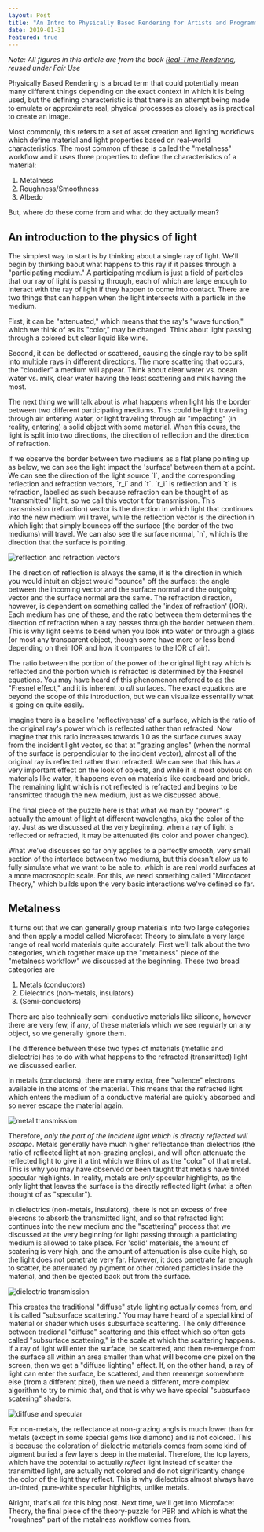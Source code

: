 ```yaml
---
layout: Post
title: "An Intro to Physically Based Rendering for Artists and Programmers - Part 1"
date: 2019-01-31
featured: true
---
```

*Note: All figures in this article are from the book [Real-Time Rendering](https://realtimerendering.com/), reused under Fair Use*

Physically Based Rendering is a broad term that could potentially mean many different things depending on the exact context in which it is being used, but the defining characteristic is that there is an attempt being made to emulate or approximate real, physical processes as closely as is practical to create an image.

Most commonly, this refers to a set of asset creation and lighting workflows which define material and light properties based on real-world characteristics. The most common of these is called the "metalness" workflow and it uses three properties to define the characteristics of a material:

1. Metalness
1. Roughness/Smoothness
1. Albedo

But, where do these come from and what do they actually mean?

## An introduction to the physics of light

The simplest way to start is by thinking about a single ray of light. We'll begin by thinking baout what happens to this ray if it passes through a "participating medium." A participating medium is just a field of particles that our ray of light is passing through, each of which are large enough to interact with the ray of light if they happen to come into contact. There are two things that can happen when the light intersects with a particle in the medium.

First, it can be "attenuated," which means that the ray's "wave function," which we think of as its "color," may be changed. Think about light passing through a colored but clear liquid like wine.

Second, it can be deflected or scattered, causing the single ray to be split into multiple rays in different directions. The more scattering that occurs, the "cloudier" a medium will appear. Think about clear water vs. ocean water vs. milk, clear water having the least scattering and milk having the most.

The next thing we will talk about is what happens when light his the border between two different participating mediums. This could be light traveling through air entering water, or light traveling through air "impacting" (in reality, entering) a solid object with some material. When this ocurs, the light is split into two directions, the direction of reflection and the direction of refraction.

If we observe the border between two mediums as a flat plane pointing up as below, we can see the light impact the 'surface' between them at a point. We can see the direction of the light source \`l\`, and the corresponding reflection and refraction vectors, \`r_i\` and \`t\`. \`r_i\` is reflection and \`t\` is refraction, labelled as such because refraction can be thought of as "transmitted" light, so we call this vector t for transmission. This transmission (refraction) vector is the direction in which light that continues *into* the new medium will travel, while the reflection vector is the direction in which light that simply bounces off the surface (the border of the two mediums) will travel. We can also see the surface normal, \`n\`, which is the direction that the surface is pointing.

![reflection and refraction vectors](/assets/img/graphics/refraf.png)

The direction of reflection is always the same, it is the direction in which you would intuit an object would "bounce" off the surface: the angle between the incoming vector and the surface normal and the outgoing vector and the surface normal are the same. The refraction direction, however, is dependent on something called the 'index of refraction' (IOR). Each medium has one of these, and the ratio between them determines the direction of refraction when a ray passes through the border between them. This is why light seems to bend when you look into water or through a glass (or most any transparent object, though some have more or less bend depending on their IOR and how it compares to the IOR of air).

The ratio between the portion of the power of the original light ray which is reflected and the portion which is refracted is determined by the Fresnel equations. You may have heard of this phenomenon referred to as the "Fresnel effect," and it is inherent to *all* surfaces. The exact equations are beyond the scope of this introduction, but we can visualize essentailly what is going on quite easily.

Imagine there is a baseline 'reflectiveness' of a surface, which is the ratio of the original ray's power which is reflected rather than refracted. Now imagine that this ratio increases towards 1.0 as the surface curves away from the incident light vector, so that at "grazing angles" (when the normal of the surface is perpendicular to the incident vector), almost all of the original ray is reflected rather than refracted. We can see that this has a very important effect on the look of objects, and while it is most obvious on materials like water, it happens even on materials like cardboard and brick. The remaining light which is not reflected is refracted and begins to be ransmitted through the new medium, just as we discussed above.

The final piece of the puzzle here is that what we man by "power" is actually the amount of light at different wavelengths, aka the color of the ray. Just as we discussed at the very beginning, when a ray of light is reflected or refracted, it may be attenuated (its color and power changed).

What we've discusses so far only applies to a perfectly smooth, very small section of the interface between two mediums, but this doesn't alow us to fully simulate what we want to be able to, which is are real world surfaces at a more macroscopic scale. For this, we need something called "Mircofacet Theory," which builds upon the very basic interactions we've defined so far.

## Metalness

It turns out that we can generally group materials into two large categories and then apply a model called Microfacet Theory to simulate a very large range of real world materials quite accurately. First we'll talk about the two categories, which together make up the "metalness" piece of the "metalness workflow" we discussed at the beginning. These two broad categories are

1. Metals (conductors)
1. Dielectrics (non-metals, insulators)
1. (Semi-conductors)

There are also technically semi-conductive materials like silicone, however there are very few, if any, of these materials which we see regularly on any object, so we generally ignore them.

The difference between these two types of materials (metallic and dielectric) has to do with what happens to the refracted (transmitted) light we discussed earlier.

In metals (conductors), there are many extra, free "valence" electrons available in the atoms of the material. This means that the refracted light which enters the medium of a conductive material are quickly absorbed and so never escape the material again.

![metal transmission](/assets/img/graphics/metal-trans.png)

Therefore, *only the part of the incident light which is directly reflected will escape*. Metals generally have much higher reflectance than dielectrics (the ratio of reflected light at non-grazing angles), and will often attenuate the reflected light to give it a tint which we think of as the "color" of that metal. This is why you may have observed or been taught that metals have tinted specular highlights. In reality, metals are *only* specular highlights, as the only light that leaves the surface is the directly reflected light (what is often thought of as "specular").

In dielectrics (non-metals, insulators), there is not an excess of free elecrons to absorb the transmitted light, and so that refracted light continues into the new medium and the "scattering" process that we discussed at the very beginning for light passing through a particiating medium is allowed to take place. For 'solid' materials, the amount of scatering is very high, and the amount of attenuation is also quite high, so the light does not penetrate very far. However, it does penetrate far enough to scatter, be attenuated by pigment or other colored particles inside the material, and then be ejected back out from the surface.

![dielectric transmission](/assets/img/graphics/dielectric-trans.png)

This creates the traditional "diffuse" style lighting actually comes from, and it is called "subsurface scattering." You may have heard of a special kind of material or shader which uses subsurface scattering. The only difference between tradional "diffuse" scattering and this effect which so often gets called "subsurface scattering," is the scale at which the scattering happens. If a ray of light will enter the surface, be scattered, and then re-emerge from the surface all within an area smaller than what will become one pixel on the screen, then we get a "diffuse lighting" effect. If, on the other hand, a ray of light can enter the surface, be scattered, and then reemerge somewhere else (from a different pixel), then we need a different, more complex algorithm to try to mimic that, and that is why we have special "subsurface scatering" shaders.

![diffuse and specular](/assets/img/graphics/diffspec.png)

For non-metals, the reflectance at non-grazing angls is much lower than for metals (except in some special gems like diamond) and is not colored. This is because the coloration of dielectric materials comes from some kind of pigment buried a few layers deep in the material. Therefore, the top layers, which have the potential to actually *reflect* light instead of scatter the transmitted light, are actually not colored and do not significantly change the color of the light they reflect. This is why dielectrics almost always have un-tinted, pure-white specular highlights, unlike metals.

Alright, that's all for this blog post. Next time, we'll get into Microfacet Theory, the final piece of the theory-puzzle for PBR and which is what the "roughnes" part of the metalness workflow comes from.